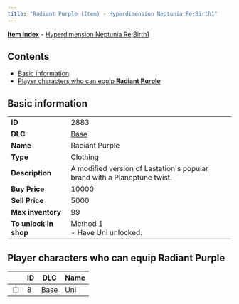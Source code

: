 ```yaml
---
title: "Radiant Purple (Item) - Hyperdimension Neptunia Re;Birth1"
---
```


[**Item Index**](/neptunia/rb1/item/index.html) - [Hyperdimension Neptunia Re;Birth1](/neptunia/rb1)

## Contents

- [Basic information](#basic-information)
- [Player characters who can equip **Radiant Purple**](#player-characters-who-can-equip-radiant-purple)

## Basic information

|   |   |
| -- | -- |
| **ID** | 2883 |
| **DLC** | [Base](/neptunia/rb1/dlc/1-base.html) |
| **Name** | Radiant Purple |
| **Type** | Clothing |
| **Description** | A modified version of Lastation's popular brand with a Planeptune twist. |
| **Buy Price** | 10000 |
| **Sell Price** | 5000 |
| **Max inventory** | 99 |
| **To unlock in shop** | Method 1<br />- Have Uni unlocked. |

## Player characters who can equip **Radiant Purple**

|    | ID | DLC | Name |
| -- | -- | --- | ---- |
| <input type="checkbox" id="rb1-player-1-8" class="trackbox" /> | 8 | [Base](/neptunia/rb1/dlc/1-base.html) | [Uni](/neptunia/rb1/player/1-8-uni.html) |